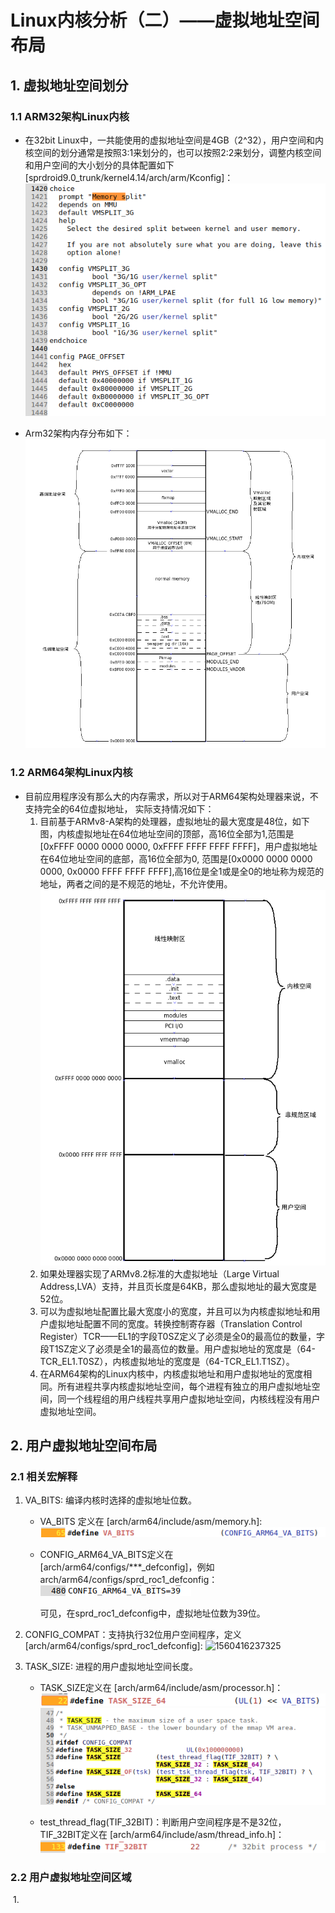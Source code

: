 # Linux内核分析（二）——虚拟地址空间布局
## 1. 虚拟地址空间划分

### 1.1 ARM32架构Linux内核

- 在32bit Linux中，一共能使用的虚拟地址空间是4GB（2^32），用户空间和内核空间的划分通常是按照3:1来划分的，也可以按照2:2来划分，调整内核空间和用户空间的大小划分的具体配置如下[sprdroid9.0_trunk/kernel4.14/arch/arm/Kconfig]：![1560428626924](../picture/32bits-空间划分配置.png)

- Arm32架构内存分布如下：![1560434346240](../picture/Arm32内存分布.png)

### 1.2 ARM64架构Linux内核

- 目前应用程序没有那么大的内存需求，所以对于ARM64架构处理器来说，不支持完全的64位虚拟地址， 实际支持情况如下：
    1. 目前基于ARMv8-A架构的处理器，虚拟地址的最大宽度是48位，如下图，内核虚拟地址在64位地址空间的顶部，高16位全部为1,范围是[0xFFFF 0000 0000 0000, 0xFFFF FFFF FFFF FFFF]，用户虚拟地址在64位地址空间的底部，高16位全部为0, 范围是[0x0000 0000 0000 0000, 0x0000 FFFF FFFF FFFF],高16位是全1或是全0的地址称为规范的地址，两者之间的是不规范的地址，不允许使用。<br/>
    ![avator](../picture/Arm64内存分布.png)
    2. 如果处理器实现了ARMv8.2标准的大虚拟地址（Large Virtual Address,LVA）支持，并且页长度是64KB，那么虚拟地址的最大宽度是52位。
    3. 可以为虚拟地址配置比最大宽度小的宽度，并且可以为内核虚拟地址和用户虚拟地址配置不同的宽度。转换控制寄存器（Translation Control Register）TCR——EL1的字段T0SZ定义了必须是全0的最高位的数量，字段T1SZ定义了必须是全1的最高位的数量。用户虚拟地址的宽度是（64-TCR_EL1.T0SZ），内核虚拟地址的宽度是（64-TCR_EL1.T1SZ）。
    4. 在ARM64架构的Linux内核中，内核虚拟地址和用户虚拟地址的宽度相同。所有进程共享内核虚拟地址空间，每个进程有独立的用户虚拟地址空间，同一个线程组的用户线程共享用户虚拟地址空间，内核线程没有用户虚拟地址空间。





## 2. 用户虚拟地址空间布局

### 2.1 相关宏解释

1. VA_BITS: 编译内核时选择的虚拟地址位数。

   - VA_BITS 定义在 [arch/arm64/include/asm/memory.h]:![avator](../picture/va_bits.png)

   - CONFIG_ARM64_VA_BITS定义在[arch/arm64/configs/***_defconfig]，例如arch/arm64/configs/sprd_roc1_defconfig：![avator](../picture/config_arm64_va_bits.png)

     可见，在sprd_roc1_defconfig中，虚拟地址位数为39位。

2. CONFIG_COMPAT：支持执行32位用户空间程序，定义[arch/arm64/configs/sprd_roc1_defconfig]:	![1560416237325](/home/haibin.xu/haibin/picture/config_compat.png)

3. TASK_SIZE: 进程的用户虚拟地址空间长度。

   - TASK_SIZE定义在 [arch/arm64/include/asm/processor.h]：![1560413481268](../picture/task_size.png)![avator](../picture/task_size-1.png)

   - test_thread_flag(TIF_32BIT)：判断用户空间程序是不是32位，TIF_32BIT定义在 [arch/arm64/include/asm/thread_info.h]：![1560416753731](../picture/tif_32bit.png)

### 2.2 用户虚拟地址空间区域

​	1. 